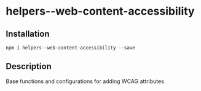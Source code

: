 # helpers--web-content-accessibility

## Installation

    npm i helpers--web-content-accessibility --save

## Description

Base functions and configurations for adding WCAG attributes
